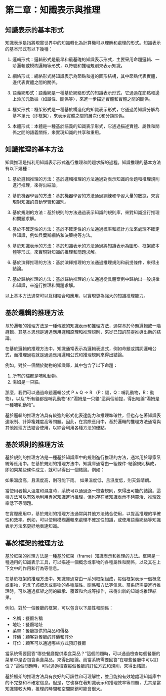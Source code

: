 # 第二章：知識表示與推理

## 知識表示的基本形式

知識表示是指將現實世界中的知識轉化為計算機可以理解和處理的形式。知識表示的基本形式有以下幾種：

1. 邏輯形式：邏輯形式是最早和最基礎的知識表示形式，主要采用命題邏輯、一阶邏輯或模糊邏輯等形式，以符號和推理規則來表示知識。

2. 網絡形式：網絡形式將知識表示為節點和邊的圖形結構，其中節點代表實體，邊代表實體之間的關係。

3. 語義網形式：語義網是一種基於網絡形式的知識表示形式，它通過在節點和邊上添加元數據（如屬性、關係等），來進一步描述實體和實體之間的關係。

4. 框架形式：框架形式是一種基於構造化的知識表示形式，它通過將知識分解為基本單元（即框架），來表示實體之間的層次化和分類關係。

5. 本體形式：本體是一種基於語義的知識表示形式，它通過描述實體、屬性和關係之間的語義關係，來實現知識的共享和重用。

## 知識推理的基本方法

知識推理是指利用知識表示形式進行推理和問題求解的過程。知識推理的基本方法有以下幾種：

1. 基於邏輯推理的方法：基於邏輯推理的方法通過對表示知識的命題和推理規則進行推理，來得出結論。

2. 基於機器學習的方法：基於機器學習的方法通過訓練和學習大量的數據，來實現對知識的自動學習和識別。

3. 基於規則的方法：基於規則的方法通過表示知識的規則庫，來對知識進行推理和問題求解。

4. 基於不確定性的方法：基於不確定性的方法通過概率和統計方法來處理不確定性知識，例如貝葉斯網絡和決策樹等方法。

5. 基於知識表示的方法：基於知識表示的方法通過將知識表示為圖形、框架或本體等形式，來實現對知識的推理和問題求解。

6. 基於演繹推理的方法：基於演繹推理的方法通過推理規則和前提條件，來得出結論。

7. 基於歸納推理的方法：基於歸納推理的方法通過從具體案例中歸納出一般規律和知識，來進行推理和問題求解。

以上基本方法通常可以互相結合和應用，以實現更為強大的知識推理能力。

## 基於邏輯的推理方法

基於邏輯的推理方法是一種傳統的知識表示和推理方法，通常基於命題邏輯或一階邏輯。其基本思想是通過應用邏輯原理和推理規則，來從已知的前提推導出新的結論。

在基於邏輯的推理方法中，知識通常表示為邏輯表達式，例如命題或謂詞邏輯公式，而推理過程就是通過應用邏輯公式和推理規則來得出結論。

例如，對於一個關於動物的知識庫，其中包含了以下命題：

1. 所有的貓都是哺乳動物。
2. 湯姆是一只貓。

那麼，我們可以通過命題邏輯公式 P ∧ Q → R （P：貓，Q：哺乳動物，R：動物），以及“所有貓都是哺乳動物”和“湯姆是一只貓”這兩個前提，得出結論“湯姆是一種哺乳動物”。

基於邏輯的推理方法具有較強的形式化表達能力和推理準確性，但也存在著知識表達限制、計算複雜度高等問題。因此，在實際應用中，基於邏輯的推理方法通常與其他推理方法結合使用，以綜合利用各種方法的優點。

## 基於規則的推理方法

基於規則的推理方法是一種基於知識庫中的規則進行推理的方法，通常用於專家系統等應用中。在基於規則的推理方法中，知識庫通常由一組條件-結論規則構成，即如果某些條件成立，就可以得出一個結論。例如：

如果溫度高，且濕度高，則可能下雨。
如果溫度低，且濕度低，則天氣晴朗。

當使用者輸入溫度和濕度時，系統可以通過逐一檢查規則，來得出可能的結論。這種方法可以有效地利用專家知識進行推理，但也存在著知識表示不夠靈活、推理效率低下等問題。

在實際應用中，基於規則的推理方法通常與其他方法結合使用，以提高推理的準確性和效率。例如，可以使用模糊邏輯來處理不確定性知識，或使用語義網絡等知識表示方法來更好地表達知識。

## 基於框架的推理方法

基於框架的推理方法是一種基於框架（frame）知識表示和推理的方法。框架是一種通用的知識表示工具，可以描述一個概念或事物的各種屬性和關係，以及其在上下文中的作用和行為等信息。

在基於框架的推理方法中，知識庫通常由一系列框架組成，每個框架表示一個概念或事物，包含了該概念或事物的各種屬性、關係和方法等信息。當系統需要進行推理時，可以通過框架之間的繼承、覆蓋和合成等操作，來得出新的知識或推理結果。

例如，對於一個餐廳的框架，可以包含以下屬性和關係：

* 名稱：餐廳名稱
* 地址：餐廳地址
* 菜單：餐廳提供的菜品和價格
* 評價：顧客對餐廳的評價和評分
* 訂位：顧客可以通過哪些方式預訂餐廳

當系統需要回答“哪些餐廳提供素食菜品？”這個問題時，可以通過檢查每個餐廳的菜單中是否包含素食菜品，來得出結論。而當系統需要回答“在哪些餐廳中可以訂位？”這個問題時，可以通過檢查每個餐廳的訂位方式和規則，來得出結論。

基於框架的推理方法具有良好的可讀性和可理解性，並且能夠有效地處理知識庫中的不完整和不確定信息。但是，它也存在著知識表示和推理效率等問題，尤其是當知識庫較大時，推理的時間和空間開銷可能會很大。
